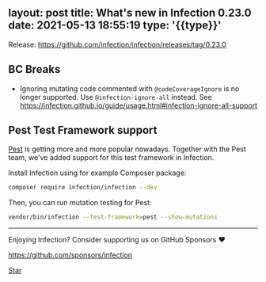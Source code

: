 layout: post
title: What's new in Infection 0.23.0
date: 2021-05-13 18:55:19
type: '{{type}}'
---

Release: https://github.com/infection/infection/releases/tag/0.23.0

## BC Breaks

* Ignoring mutating code commented with `@codeCoverageIgnore` is no longer supported. Use `@infection-ignore-all` instead. See https://infection.github.io/guide/usage.html#infection-ignore-all-support 

## Pest Test Framework support

[Pest](https://pestphp.com/) is getting more and more popular nowadays. Together with the Pest team, we've added support for this test framework in Infection.

Install Infection using for example Composer package:

```bash
composer require infection/infection --dev
```

Then, you can run mutation testing for Pest:

```bash
vendor/bin/infection --test-framework=pest --show-mutations
```


------

Enjoying Infection? Consider supporting us on GitHub Sponsors ♥️ 

https://github.com/sponsors/infection

<a class="github-button" href="https://github.com/infection/infection" data-icon="octicon-star" data-show-count="true" aria-label="Star infection/infection on GitHub">Star</a>
<script async defer src="https://buttons.github.io/buttons.js"></script>
